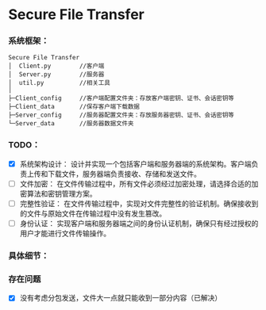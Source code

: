 # Secure File Transfer

### 系统框架：

```
Secure File Transfer
│  Client.py        //客户端
│  Server.py        //服务器
│  util.py          //相关工具
│
├─Client_config     //客户端配置文件夹：存放客户端密钥、证书、会话密钥等
├─Client_data       //保存客户端下载数据
├─Server_config     //服务器配置文件夹：存放服务器密钥、证书、会话密钥等
└─Server_data       //服务器数据文件夹
```

### TODO：

- [x] 系统架构设计： 设计并实现一个包括客户端和服务器端的系统架构。客户端负责上传和下载文件，服务器端负责接收、存储和发送文件。
- [ ] 文件加密： 在文件传输过程中，所有文件必须经过加密处理，请选择合适的加密算法和密钥管理方案。
- [ ] 完整性验证： 在文件传输过程中，实现对文件完整性的验证机制。确保接收到的文件与原始文件在传输过程中没有发生篡改。
- [ ] 身份认证： 实现客户端和服务器端之间的身份认证机制，确保只有经过授权的用户才能进行文件传输操作。

### 具体细节：

### 存在问题

- [x] 没有考虑分包发送，文件大一点就只能收到一部分内容（已解决）


